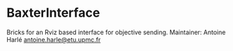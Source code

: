 # BaxterInterface
Bricks for an Rviz based interface for objective sending.
Maintainer: Antoine Harlé antoine.harle@etu.upmc.fr
